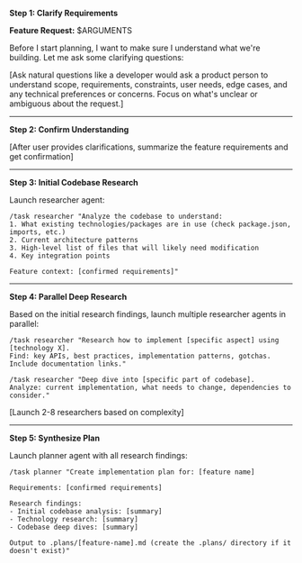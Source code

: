 **Step 1: Clarify Requirements**

**Feature Request:** $ARGUMENTS

Before I start planning, I want to make sure I understand what we're building. Let me ask some clarifying questions:

[Ask natural questions like a developer would ask a product person to understand scope, requirements, constraints, user needs, edge cases, and any technical preferences or concerns. Focus on what's unclear or ambiguous about the request.]

---

**Step 2: Confirm Understanding**

[After user provides clarifications, summarize the feature requirements and get confirmation]

---

**Step 3: Initial Codebase Research**

Launch researcher agent:

```
/task researcher "Analyze the codebase to understand:
1. What existing technologies/packages are in use (check package.json, imports, etc.)
2. Current architecture patterns
3. High-level list of files that will likely need modification
4. Key integration points

Feature context: [confirmed requirements]"
```

---

**Step 4: Parallel Deep Research**

Based on the initial research findings, launch multiple researcher agents in parallel:

```
/task researcher "Research how to implement [specific aspect] using [technology X].
Find: key APIs, best practices, implementation patterns, gotchas.
Include documentation links."
```

```
/task researcher "Deep dive into [specific part of codebase].
Analyze: current implementation, what needs to change, dependencies to consider."
```

[Launch 2-8 researchers based on complexity]

---

**Step 5: Synthesize Plan**

Launch planner agent with all research findings:

```
/task planner "Create implementation plan for: [feature name]

Requirements: [confirmed requirements]

Research findings:
- Initial codebase analysis: [summary]
- Technology research: [summary]
- Codebase deep dives: [summary]

Output to .plans/[feature-name].md (create the .plans/ directory if it doesn't exist)"
```
